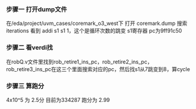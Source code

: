 ### 步骤一 打开dump文件
在/eda/project/uvm_cases/coremark_o3_west下
打开 coremark.dump 搜索iterations
看到 addi s1 s1 1，这个是循环次数的跳变 s1寄存器
pc为9ff91c50
### 步骤二 看verdi找
在robQ.v文件里找到rob_retire1_ins_pc，rob_retire2_ins_pc，rob_retire3_ins_pc在这三个里面搜索对应的pc，然后找s1从7跳变到8，算cycle

### 步骤三 算跑分
4x10^5 为 2.5分
目前为334287 跑分为 2.99


